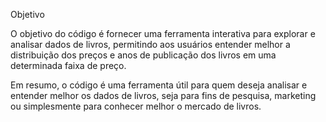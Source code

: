 Objetivo

O objetivo do código é fornecer uma ferramenta interativa para explorar e analisar dados de livros, permitindo aos usuários entender melhor a distribuição dos preços e anos de publicação dos livros em uma determinada faixa de preço.

Em resumo, o código é uma ferramenta útil para quem deseja analisar e entender melhor os dados de livros, seja para fins de pesquisa, marketing ou simplesmente para conhecer melhor o mercado de livros.
